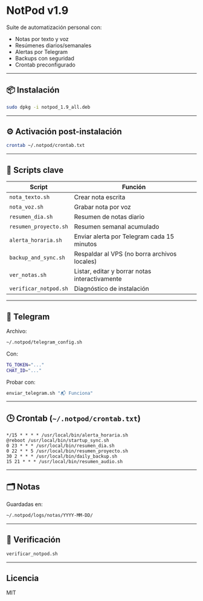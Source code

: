 
# NotPod v1.9

Suite de automatización personal con:

- Notas por texto y voz
- Resúmenes diarios/semanales
- Alertas por Telegram
- Backups con seguridad
- Crontab preconfigurado

---

## 📦 Instalación

```bash
sudo dpkg -i notpod_1.9_all.deb
```

---

## ⚙️ Activación post-instalación

```bash
crontab ~/.notpod/crontab.txt
```

---

## 📁 Scripts clave

| Script               | Función                                       |
|----------------------|-----------------------------------------------|
| `nota_texto.sh`      | Crear nota escrita                            |
| `nota_voz.sh`        | Grabar nota por voz                           |
| `resumen_dia.sh`     | Resumen de notas diario                       |
| `resumen_proyecto.sh`| Resumen semanal acumulado                     |
| `alerta_horaria.sh`  | Enviar alerta por Telegram cada 15 minutos    |
| `backup_and_sync.sh` | Respaldar al VPS (no borra archivos locales)  |
| `ver_notas.sh`       | Listar, editar y borrar notas interactivamente|
| `verificar_notpod.sh`| Diagnóstico de instalación                    |

---

## 🔧 Telegram

Archivo:
```bash
~/.notpod/telegram_config.sh
```

Con:
```bash
TG_TOKEN="..."
CHAT_ID="..."
```

Probar con:
```bash
enviar_telegram.sh "📬 Funciona"
```

---

## 🕒 Crontab (`~/.notpod/crontab.txt`)

```cron
*/15 * * * * /usr/local/bin/alerta_horaria.sh
@reboot /usr/local/bin/startup_sync.sh
0 23 * * * /usr/local/bin/resumen_dia.sh
0 22 * * 5 /usr/local/bin/resumen_proyecto.sh
30 2 * * * /usr/local/bin/daily_backup.sh
15 21 * * * /usr/local/bin/resumen_audio.sh
```

---

## 🗂️ Notas

Guardadas en:
```bash
~/.notpod/logs/notas/YYYY-MM-DD/
```

---

## 🧪 Verificación

```bash
verificar_notpod.sh
```

---

## Licencia

MIT
